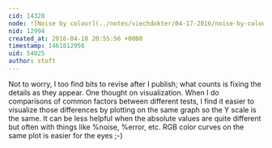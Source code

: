 ```yaml
---
cid: 14328
node: ![Noise by colour](../notes/viechdokter/04-17-2016/noise-by-colour)
nid: 12994
created_at: 2016-04-18 20:55:56 +0000
timestamp: 1461012956
uid: 54025
author: stoft
---
```


Not to worry, I too find bits to revise after I publish; what counts is fixing the details as they appear. One thought on visualization. When I do comparisons of common factors between different tests, I find it easier to visualize those differences by plotting on the same graph so the Y scale is the same. It can be less helpful when the absolute values are quite different but often with things like %noise, %error, etc. RGB color curves on the same plot is easier for the eyes ;-)
